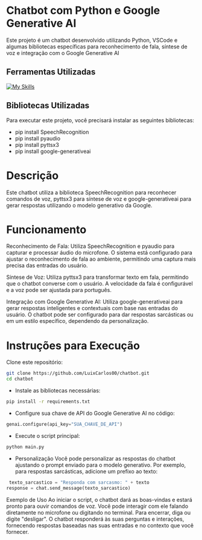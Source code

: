 # Chatbot com Python e Google Generative AI

Este projeto é um chatbot desenvolvido utilizando Python, VSCode e algumas bibliotecas específicas para reconhecimento de fala, síntese de voz e integração com o Google Generative AI

## Ferramentas Utilizadas

[![My Skills](https://skillicons.dev/icons?i=py,vscode)](https://skillicons.dev)

## Bibliotecas Utilizadas

Para executar este projeto, você precisará instalar as seguintes bibliotecas:

 
- pip install SpeechRecognition
- pip install pyaudio
- pip install pyttsx3
- pip install google-generativeai
 
  
# Descrição
Este chatbot utiliza a biblioteca SpeechRecognition para reconhecer comandos de voz, pyttsx3 para síntese de voz e google-generativeai para gerar respostas utilizando o modelo generativo da Google.

# Funcionamento
Reconhecimento de Fala: Utiliza SpeechRecognition e pyaudio para capturar e processar áudio do microfone. O sistema está configurado para ajustar o reconhecimento de fala ao ambiente, permitindo uma captura mais precisa das entradas do usuário.

Síntese de Voz: Utiliza pyttsx3 para transformar texto em fala, permitindo que o chatbot converse com o usuário. A velocidade da fala é configurável e a voz pode ser ajustada para português.

Integração com Google Generative AI: Utiliza google-generativeai para gerar respostas inteligentes e contextuais com base nas entradas do usuário. O chatbot pode ser configurado para dar respostas sarcásticas ou em um estilo específico, dependendo da personalização.

# Instruções para Execução
Clone este repositório:

```bash
git clone https://github.com/LuixCarlos00/chatbot.git
cd chatbot
````
- Instale as bibliotecas necessárias:
```bash
pip install -r requirements.txt
```

- Configure sua chave de API do Google Generative AI no código:
```python
genai.configure(api_key="SUA_CHAVE_DE_API")
```

- Execute o script principal:
```bash
python main.py
```
- Personalização
Você pode personalizar as respostas do chatbot ajustando o prompt enviado para o modelo generativo. Por exemplo, para respostas sarcásticas, adicione um prefixo ao texto:
```python
 texto_sarcastico = "Responda com sarcasmo: " + texto
response = chat.send_message(texto_sarcastico)
```

Exemplo de Uso
Ao iniciar o script, o chatbot dará as boas-vindas e estará pronto para ouvir comandos de voz. Você pode interagir com ele falando diretamente no microfone ou digitando no terminal. Para encerrar, diga ou digite "desligar". O chatbot responderá às suas perguntas e interações, fornecendo respostas baseadas nas suas entradas e no contexto que você fornecer.
